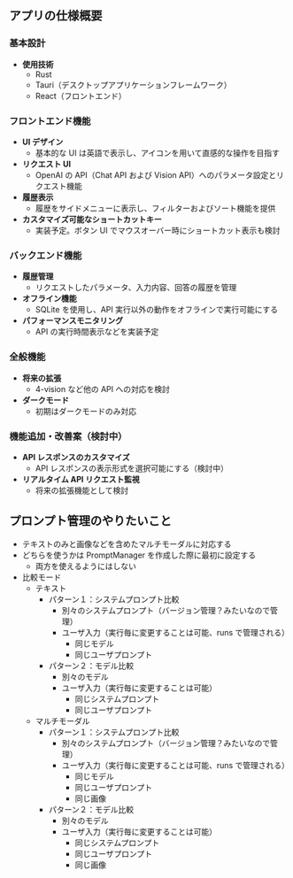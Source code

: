 ## アプリの仕様概要

### 基本設計

- **使用技術**
  - Rust
  - Tauri（デスクトップアプリケーションフレームワーク）
  - React（フロントエンド）

### フロントエンド機能

- **UI デザイン**
  - 基本的な UI は英語で表示し、アイコンを用いて直感的な操作を目指す
- **リクエスト UI**
  - OpenAI の API（Chat API および Vision API）へのパラメータ設定とリクエスト機能
- **履歴表示**
  - 履歴をサイドメニューに表示し、フィルターおよびソート機能を提供
- **カスタマイズ可能なショートカットキー**
  - 実装予定。ボタン UI でマウスオーバー時にショートカット表示も検討

### バックエンド機能

- **履歴管理**
  - リクエストしたパラメータ、入力内容、回答の履歴を管理
- **オフライン機能**
  - SQLite を使用し、API 実行以外の動作をオフラインで実行可能にする
- **パフォーマンスモニタリング**
  - API の実行時間表示などを実装予定

### 全般機能

- **将来の拡張**
  - 4-vision など他の API への対応を検討
- **ダークモード**
  - 初期はダークモードのみ対応

### 機能追加・改善案（検討中）

- **API レスポンスのカスタマイズ**
  - API レスポンスの表示形式を選択可能にする（検討中）
- **リアルタイム API リクエスト監視**
  - 将来の拡張機能として検討

## プロンプト管理のやりたいこと

- テキストのみと画像などを含めたマルチモーダルに対応する
- どちらを使うかは PromptManager を作成した際に最初に設定する
  - 両方を使えるようにはしない
- 比較モード
  - テキスト
    - パターン１：システムプロンプト比較
      - 別々のシステムプロンプト（バージョン管理？みたいなので管理）
      - ユーザ入力（実行毎に変更することは可能、runs で管理される）
        - 同じモデル
        - 同じユーザプロンプト
    - パターン２：モデル比較
      - 別々のモデル
      - ユーザ入力（実行毎に変更することは可能）
        - 同じシステムプロンプト
        - 同じユーザプロンプト
  - マルチモーダル
    - パターン１：システムプロンプト比較
      - 別々のシステムプロンプト（バージョン管理？みたいなので管理）
      - ユーザ入力（実行毎に変更することは可能、runs で管理される）
        - 同じモデル
        - 同じユーザプロンプト
        - 同じ画像
    - パターン２：モデル比較
      - 別々のモデル
      - ユーザ入力（実行毎に変更することは可能）
        - 同じシステムプロンプト
        - 同じユーザプロンプト
        - 同じ画像
